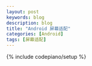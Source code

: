 ```yaml
---
layout: post
keywords: blog
description: blog
title: "Android 屏幕适配"
categories: [Android]
tags: [屏幕适配]
---
```

{% include codepiano/setup %}

